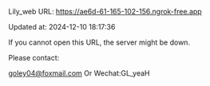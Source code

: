 Lily_web URL: https://ae6d-61-165-102-156.ngrok-free.app

Updated at: 2024-12-10 18:17:36

If you cannot open this URL, the server might be down.

Please contact: 

goley04@foxmail.com Or Wechat:GL_yeaH
